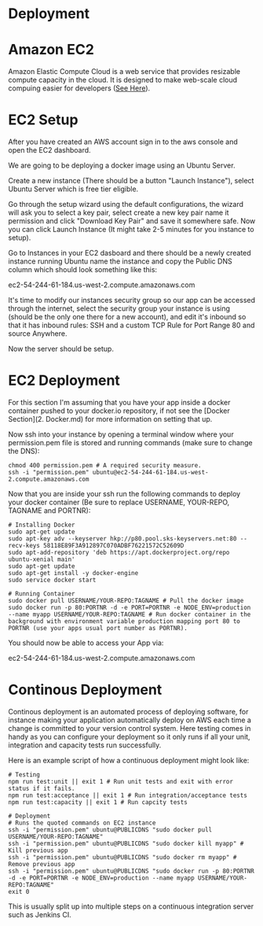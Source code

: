 # Deployment #

# Amazon EC2
Amazon Elastic Compute Cloud is a web service that provides resizable compute capacity in the cloud. It is designed to make web-scale cloud compuing easier for developers ([See Here](https://aws.amazon.com/ec2/)).

# EC2 Setup
After you have created an AWS account sign in to the aws console and open the EC2 dashboard.

We are going to be deploying a docker image using an Ubuntu Server.

Create a new instance (There should be a button "Launch Instance"), select Ubuntu Server which is free tier eligible.

Go through the setup wizard using the default configurations, the wizard will ask you to select a key pair, select create a new key pair name it permission and click "Download Key Pair" and save it somewhere safe. Now you can click Launch Instance (It might take 2-5 minutes for you instance to setup).

Go to Instances in your EC2 dasboard and there should be a newly created instance running Ubuntu name the instance and copy the Public DNS column which should look something like this:

ec2-54-244-61-184.us-west-2.compute.amazonaws.com

It's time to modify our instances security group so our app can be accessed through the internet, select the security group your instance is using (should be the only one there for a new account), and edit it's inbound so that it has inbound rules: SSH and a custom TCP Rule for Port Range 80 and source Anywhere.

Now the server should be setup.

# EC2 Deployment
For this section I'm assuming that you have your app inside a docker container pushed to your docker.io repository, if not see the [Docker Section](2. Docker.md) for more information on setting that up.

Now ssh into your instance by opening a terminal window where your permission.pem file is stored and running commands (make sure to change the DNS):
~~~~
chmod 400 permission.pem # A required security measure.
ssh -i "permission.pem" ubuntu@ec2-54-244-61-184.us-west-2.compute.amazonaws.com
~~~~
Now that you are inside your ssh run the following commands to deploy your docker container (Be sure to replace USERNAME, YOUR-REPO, TAGNAME and PORTNR):
~~~~
# Installing Docker
sudo apt-get update
sudo apt-key adv --keyserver hkp://p80.pool.sks-keyservers.net:80 --recv-keys 58118E89F3A912897C070ADBF76221572C52609D
sudo apt-add-repository 'deb https://apt.dockerproject.org/repo ubuntu-xenial main'
sudo apt-get update
sudo apt-get install -y docker-engine
sudo service docker start

# Running Container
sudo docker pull USERNAME/YOUR-REPO:TAGNAME # Pull the docker image
sudo docker run -p 80:PORTNR -d -e PORT=PORTNR -e NODE_ENV=production --name myapp USERNAME/YOUR-REPO:TAGNAME # Run docker container in the background with environment variable production mapping port 80 to PORTNR (use your apps usual port number as PORTNR).
~~~~
You should now be able to access your App via:

ec2-54-244-61-184.us-west-2.compute.amazonaws.com

# Continous Deployment
Continous deployment is an automated process of deploying software, for instance making your application automatically deploy on AWS each time a change is committed to your version control system. Here testing comes in handy as you can configure your deployment so it only runs if all your unit, integration and capacity tests run successfully.

Here is an example script of how a continuous deployment might look like:
~~~~
# Testing
npm run test:unit || exit 1 # Run unit tests and exit with error status if it fails.
npm run test:acceptance || exit 1 # Run integration/acceptance tests
npm run test:capacity || exit 1 # Run capcity tests

# Deployment
# Runs the quoted commands on EC2 instance
ssh -i "permission.pem" ubuntu@PUBLICDNS "sudo docker pull USERNAME/YOUR-REPO:TAGNAME"
ssh -i "permission.pem" ubuntu@PUBLICDNS "sudo docker kill myapp" # Kill previous app
ssh -i "permission.pem" ubuntu@PUBLICDNS "sudo docker rm myapp" # Remove previous app
ssh -i "permission.pem" ubuntu@PUBLICDNS "sudo docker run -p 80:PORTNR -d -e PORT=PORTNR -e NODE_ENV=production --name myapp USERNAME/YOUR-REPO:TAGNAME"
exit 0
~~~~
This is usually split up into multiple steps on a continuous integration server such as Jenkins CI.
